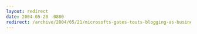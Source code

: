 ```yaml
---
layout: redirect
date: 2004-05-20 -0800
redirect: /archive/2004/05/21/microsofts-gates-touts-blogging-as-business-tool.aspx/
---
```

